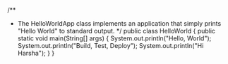 /** 
 * The HelloWorldApp class implements an application that simply prints "Hello World" to standard output.
 */
public class HelloWorld {
  public static void main(String[] args) {
    System.out.println("Hello, World");
    System.out.println("Build, Test, Deploy");
    System.out.println("Hi Harsha");
  }
}
